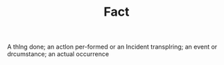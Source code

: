 ---
title: Fact
letter: F
permalink: "/definitions/bld-fact.html"
body: A thlng done; an actlon per-formed or an Incident transplring; an event or drcumstance;
  an actual occurrence
published_at: '2018-07-07'
source: Black's Law Dictionary 2nd Ed (1910)
layout: post
---